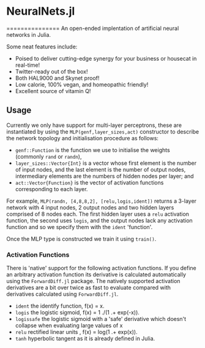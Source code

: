 # NeuralNets.jl
===============
An open-ended implentation of artificial neural networks in Julia.

Some neat features include:
* Poised to deliver cutting-edge synergy for your business or housecat in real-time!
* Twitter-ready out of the box!
* Both HAL9000 and Skynet proof!
* Low calorie, 100% vegan, and homeopathic friendly!
* Excellent source of vitamin Q!


## Usage
Currently we only have support for multi-layer perceptrons, these are instantiated by using the `MLP(genf,layer_sizes,act)` constructor  to describe the network topology and initialisation procedure as follows:
* `genf::Function` is the function we use to initialise the weights (commonly `rand` or `randn`), 
* `layer_sizes::Vector{Int}` is a vector whose first element is the number of input nodes, and the last element is the number of output nodes, intermediary elements are the numbers of hidden nodes per layer; and 
* `act::Vector{Function}` is the vector of activation functions corresponding to each layer.

For example, `MLP(randn, [4,8,8,2], [relu,logis,ident])` returns a 3-layer network with 4 input nodes, 2 output nodes and two hidden layers comprised of 8 nodes each. The first hidden layer uses a `relu` activation function, the second uses `logis`, and the output nodes lack any activation function and so we specify them with the `ident` 'function'.

Once the MLP type is constructed we train it using `train()`.

### Activation Functions
There is 'native' support for the following activation functions. If you define an arbitrary activation function its derivative is calculated automatically using the `ForwardDiff.jl` package. The natively supported activation derivatives are a bit over twice as fast to evaluate compared with derivatives calculated using `ForwardDiff.jl`.
* `ident` the identify function, f(x) = x.
* `logis` the logistic sigmoid, f(x) = 1 ./(1 .+ exp(-x)).
* `logissafe` the logistic sigmoid with a 'safe' derivative which doesn't collapse when evaluating large values of x
* `relu` rectified linear units , f(x) = log(1 .+ exp(x)).
* `tanh` hyperbolic tangent as it is already defined in Julia.
